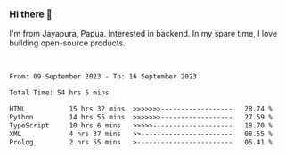 ### Hi there 👋

I'm from Jayapura, Papua. Interested in backend. In my spare time, I love building open-source products.

<br>

 
 <!--START_SECTION:waka-->

```txt
From: 09 September 2023 - To: 16 September 2023

Total Time: 54 hrs 5 mins

HTML           15 hrs 32 mins  >>>>>>>------------------   28.74 %
Python         14 hrs 55 mins  >>>>>>>------------------   27.59 %
TypeScript     10 hrs 6 mins   >>>>>--------------------   18.70 %
XML            4 hrs 37 mins   >>-----------------------   08.55 %
Prolog         2 hrs 55 mins   >------------------------   05.41 %
```

<!--END_SECTION:waka-->
